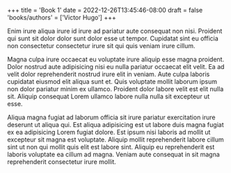 +++
title = 'Book 1'
date = 2022-12-26T13:45:46-08:00
draft = false
'books/authors' = ['Victor Hugo']
+++

Enim irure aliqua irure id irure ad pariatur aute consequat non nisi. Proident qui sunt sit dolor dolor sunt dolor esse ut tempor. Cupidatat sint eu officia non consectetur consectetur irure sit qui quis veniam irure cillum.

Magna culpa irure occaecat eu voluptate irure aliquip esse magna proident. Dolor nostrud aute adipisicing nisi eu nulla pariatur occaecat elit velit. Ea ad velit dolor reprehenderit nostrud irure elit in veniam. Aute culpa laboris cupidatat eiusmod elit aliqua sunt et. Quis voluptate mollit laborum ipsum non dolor pariatur minim ex ullamco. Proident dolor labore velit est elit nulla sit. Aliquip consequat Lorem ullamco labore nulla nulla sit excepteur ut esse.

Aliqua magna fugiat ad laborum officia sit irure pariatur exercitation irure deserunt ut aliqua qui. Est aliqua adipisicing est ut labore duis magna fugiat ex ea adipisicing Lorem fugiat dolore. Est ipsum nisi laboris ad mollit ut excepteur sit magna est voluptate. Aliquip mollit reprehenderit labore cillum sint ut non qui mollit quis elit est labore sint. Aliquip eu reprehenderit est laboris voluptate ea cillum ad magna. Veniam aute consequat in sit magna reprehenderit consectetur irure mollit.
